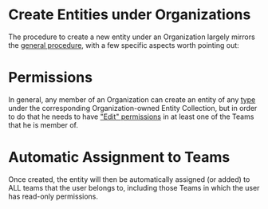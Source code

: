 # Create Entities under Organizations

The procedure to create a new entity under an Organization largely mirrors the [general procedure](/entities-general/actions/create.md), with a few specific aspects worth pointing out:

# Permissions

In general, any member of an Organization can create an entity of any [type](/entities-general/overview.md) under the corresponding Organization-owned Entity Collection, but in order to do that he needs to have ["Edit" permissions](/entities-general/permissions.md) in at least one of the Teams that he is member of. 

# Automatic Assignment to Teams

Once created, the entity will then be automatically assigned (or added) to ALL teams that the user belongs to, including those Teams in which the user has read-only permissions.
